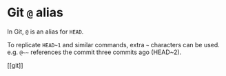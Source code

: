 # Git `@` alias

In Git, `@` is an alias for `HEAD`.

To replicate `HEAD~1` and similar commands, extra `~` characters can be used. e.g. `@~~` references the commit three commits ago (HEAD~2).

[[git]]